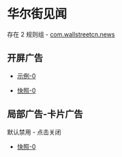 # 华尔街见闻

存在 2 规则组 - [com.wallstreetcn.news](/src/apps/com.wallstreetcn.news.ts)

## 开屏广告

- [示例-0](https://m.gkd.li/57941037/40e483a8-61e7-45a0-ac44-df1f472e2863)

- [快照-0](https://i.gkd.li/i/14525329)

## 局部广告-卡片广告

默认禁用 - 点击关闭

- [快照-0](https://i.gkd.li/i/13262717)

